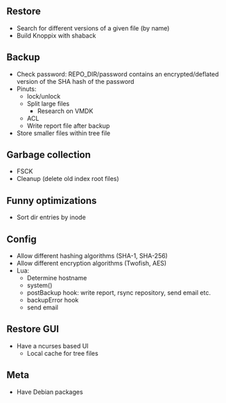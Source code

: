 Restore
-----------------------
- Search for different versions of a given file (by name)
- Build Knoppix with shaback

Backup
-----------------------
- Check password: REPO_DIR/password contains an encrypted/deflated version of the SHA hash of the password
- Pinuts:
  - lock/unlock
  - Split large files
    - Research on VMDK
  - ACL
  - Write report file after backup
- Store smaller files within tree file

Garbage collection
-----------------------
- FSCK
- Cleanup (delete old index root files)

Funny optimizations
-----------------------
- Sort dir entries by inode

Config
-----------------------
- Allow different hashing algorithms (SHA-1, SHA-256)
- Allow different encryption algorithms (Twofish, AES)
- Lua:
  - Determine hostname
  - system()
  - postBackup hook: write report, rsync repository, send email etc.
  - backupError hook
  - send email

Restore GUI
-----------------------
- Have a ncurses based UI
  - Local cache for tree files

Meta
-----------------------
- Have Debian packages
